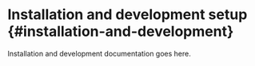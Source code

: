 Installation and development setup {#installation-and-development}
============

Installation and development documentation goes here.
